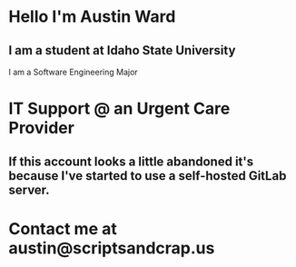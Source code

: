 # Hello I'm Austin Ward
## I am a student at Idaho State University
 I am a Software Engineering Major

# IT Support @ an Urgent Care Provider

 ## If this account looks a little abandoned it's because I've started to use a self-hosted GitLab server. 

 <h1>Contact me at austin@scriptsandcrap.us</h1>
